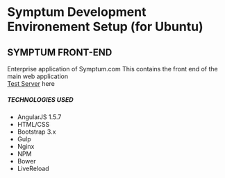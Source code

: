 # Symptum Development Environement Setup (for Ubuntu)

##  SYMPTUM FRONT-END
  Enterprise application of Symptum.com
  This contains the front end of the main web application       
  [Test Server](penny.symptum.com) here 

##### TECHNOLOGIES USED

- AngularJS 1.5.7
- HTML/CSS
- Bootstrap 3.x
- Gulp
- Nginx
- NPM
- Bower
- LiveReload

